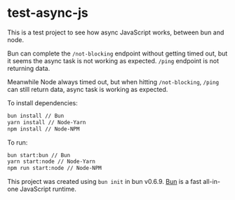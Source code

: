 # test-async-js

This is a test project to see how async JavaScript works, between bun and node.

Bun can complete the `/not-blocking` endpoint without getting timed out, but it seems the async task is not working as expected. `/ping` endpoint is not returning data.

Meanwhile Node always timed out, but when hitting `/not-blocking`, `/ping` can still return data, async task is working as expected.

To install dependencies:

```bash
bun install // Bun
yarn install // Node-Yarn
npm install // Node-NPM
```

To run:

```bash
bun start:bun // Bun
yarn start:node // Node-Yarn
npm run start:node // Node-NPM
```

This project was created using `bun init` in bun v0.6.9. [Bun](https://bun.sh) is a fast all-in-one JavaScript runtime.
